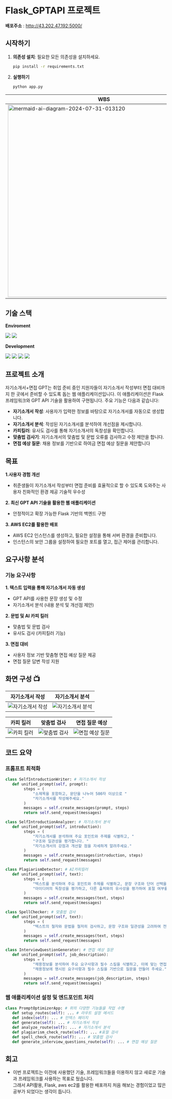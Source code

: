 ﻿# Flask_GPTAPI 프로젝트

**배포주소** : http://43.202.47.192:5000/

## 시작하기

1. **의존성 설치**: 필요한 모든 의존성을 설치하세요.
   ```bash
   pip install -r requirements.txt

   ```
2. **실행하기**
   ```bash
   python app.py
   ```

| WBS | WireFrame |
| --- | --- |
| <img src="https://github.com/user-attachments/assets/5cbb9120-3fc8-4315-ad76-a984e5160721" alt="mermaid-ai-diagram-2024-07-31-013120" style="width: 600px;"> | <img src="https://github.com/user-attachments/assets/4cdd0935-f72b-48e1-8f8c-8c2c51627d83" alt="WireFrame" style="width: 300px;"> |



## 기술 스택
**Enviroment**  

<img src="https://img.shields.io/badge/Visual Studio Code-2F80ED?style=for-the-badge&logo=VSC&logoColor=white">  <img src="https://img.shields.io/badge/github-181717?style=for-the-badge&logo=github&logoColor=white">


**Development** 

<img src="https://img.shields.io/badge/html5-E34F26?style=for-the-badge&logo=html5&logoColor=white"> <img src="https://img.shields.io/badge/css3-1572B6?style=for-the-badge&logo=css3&logoColor=white"> <img src="https://img.shields.io/badge/flask-FF9900?style=for-the-badge&logo=flask&logoColor=white"> <img src="https://img.shields.io/badge/amazonec2-000000?style=for-the-badge&logo=amazonec2&logoColor=white"> 


## 프로젝트 소개
자기소개서+면접 GPT는 취업 준비 중인 지원자들이 자기소개서 작성부터 면접 대비까지 한 곳에서 준비할 수 있도록 돕는 웹 애플리케이션입니다. 이 애플리케이션은 Flask 프레임워크와 GPT API 기술을 활용하여 구현됩니다. 주요 기능은 다음과 같습니다:

- **자기소개서 작성**: 사용자가 입력한 정보를 바탕으로 자기소개서를 자동으로 생성합니다.
- **자기소개서 분석**: 작성된 자기소개서를 분석하여 개선점을 제시합니다.
- **카피킬러**: 유사도 검사를 통해 자기소개서의 독창성을 확인합니다.
- **맞춤법 검사기**: 자기소개서의 맞춤법 및 문법 오류를 검사하고 수정 제안을 합니다.
- **면접 예상 질문**: 채용 정보를 기반으로 하여금 면접 예상 질문을 제안합니다
  
## 목표
**1.사용자 경험 개선**
   - 취준생들이 자기소개서 작성부터 면접 준비를 효율적으로 할 수 있도록 도와주는 사용자 친화적인 환경 제공 기술적 우수성
     
**2. 최신 GPT API 기술을 활용한 웹 애플리케이션**
   - 안정적이고 확장 가능한 Flask 기반의 백엔드 구현
     
**3. AWS EC2를 활용한 배포**
   - AWS EC2 인스턴스를 생성하고, 필요한 설정을 통해 서버 환경을 준비합니다.
   - 인스턴스의 보안 그룹을 설정하여 필요한 포트를 열고, 접근 제어를 관리합니다.
     
## 요구사항 분석
### 기능 요구사항
**1. 텍스트 입력을 통해 자기소개서 자동 생성**
   - GPT API를 사용한 문장 생성 및 수정
   - 자기소개서 분석 (내용 분석 및 개선점 제안)

**2. 문법 및 AI 카피 킬러**
   - 맞춤법 및 문법 검사 
   - 유사도 검사 (카피킬러 기능)
     
**3. 면접 대비**
   - 사용자 정보 기반 맞춤형 면접 예상 질문 제공
   - 면접 질문 답변 작성 지원



 ## 화면 구성 📺

| 자기소개서 작성 | 자기소개서 분석  |
| --- | --- |
| ![자기소개서 작성](https://github.com/user-attachments/assets/f7caafb8-c0b7-431a-b748-bb69357f1f63) | ![자기소개서 분석](https://github.com/user-attachments/assets/91461315-e3b1-4921-876c-bb20fd74ba28)




| 카피 킬러 | 맞춤법 검사 | 면접 질문 예상 |
| --- | --- | -- |
| ![카피 킬러](https://github.com/user-attachments/assets/c4542b40-5156-4a81-a23f-2c13c6454ed0) | ![맞춤법 검사](https://github.com/user-attachments/assets/c53eb6e1-aace-4155-8c28-0f3335ba6264) | ![면접 예상 질문](https://github.com/user-attachments/assets/4df4b35b-35c2-4ca5-a5d8-b4d8e89e9351)


 


## 코드 요약
### 프롬프트 최적화
```python
class SelfIntroductionWriter: # 자기소개서 작성
   def unified_prompt(self, prompt):
        steps = (
            "소제목을 포함하고, 문단을 나누어 500자 이상으로 "
            "자기소개서를 작성해주세요."
        )
        messages = self.create_messages(prompt, steps)
        return self.send_request(messages)

class SelfIntroductionAnalyzer: # 자기소개서 분석
   def unified_prompt(self, introduction):
        steps = (
            "자기소개서를 분석하여 주요 포인트와 주제를 식별하고, "
            "구조와 일관성을 평가합니다. "
            "자기소개서의 강점과 개선할 점을 자세하게 알려주세요."
        )
        messages = self.create_messages(introduction, steps)
        return self.send_request(messages)

class PlagiarismDetector: # AI카피킬러
   def unified_prompt(self, text):
        steps = (
            "텍스트를 분석하여 주요 포인트와 주제를 식별하고, 문장 구조와 단어 선택을 평가합니다. "
            "아이디어의 독창성을 평가하고, 다른 출처와의 유사성을 평가하여 표절 여부를 판단해주세요."
        )
        messages = self.create_messages(text, steps)
        return self.send_request(messages)

class SpellChecker: # 맞춤법 검사
   def unified_prompt(self, text):
        steps = (
            "텍스트의 철자와 문법을 철저히 검사하고, 문장 구조와 일관성을 고려하여 전체 텍스트를 평가해주세요."
        )
        messages = self.create_messages(text, steps)
        return self.send_request(messages)

class InterviewQuestionGenerator: # 면접 예상 질문
   def unified_prompt(self, job_description):
        steps = (
            "채용정보를 분석하여 주요 요구사항과 필수 스킬을 식별하고, 이에 맞는 면접 질문을 생성합니다. "
            "채용정보에 명시된 요구사항과 필수 스킬을 기반으로 질문을 만들어 주세요."
        )
        messages = self.create_messages(job_description, steps)
        return self.send_request(messages)
```
    
### 웹 애플리케이션 설정 및 엔드포인트 처리
```python
class PromptOptimizerApp: # 위의 다양한 기능들을 작업 수행
   def setup_routes(self): ... # 라우트 설정 메서드
   def index(self): ... # 인덱스 페이지
   def generate(self): ... # 자기소개서 작성 
   def analyze_route(self): ... # 자기소개서 분석
   def plagiarism_check_route(self): ... #표절 검사
   def spell_check_route(self): ... # 맞춤법 검사
   def generate_interview_questions_route(self): ... # 면접 예상 질문

```

## 회고
- 이번 프로젝트는 이전에 사용했던 기술, 프레임워크들을 이용하지 않고 새로운 기술과 프레임워크를 사용하는 목표로 뒀습니다. </br>
그래서 API활용, Flask, aws ec2를 활용한 배포까지 처음 해보는 경험이었고 많은 공부가 되었다는 생각이 듭니다.
